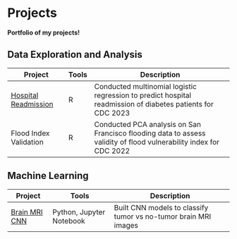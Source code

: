 # Projects
**Portfolio of my projects!**

## Data Exploration and Analysis ##
| Project | Tools | Description
| --- | --- | --- | 
| [Hospital Readmission](https://github.com/tsaiyi0/CDC2023) | R | Conducted multinomial logistic regression to predict hospital readmission of diabetes patients for CDC 2023 |
| Flood Index Validation | R | Conducted PCA analysis on San Francisco flooding data to assess validity of flood vulnerability index for CDC 2022 |

## Machine Learning ##
| Project | Tools | Description
| --- | --- | --- | 
| [Brain MRI CNN](https://github.com/tsaiyi0/CNN-Brain-MRI-Project) | Python, Jupyter Notebook | Built CNN models to classify tumor vs no-tumor brain MRI images
